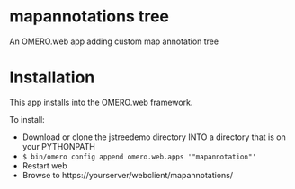 # mapannotations tree
An OMERO.web app adding custom map annotation tree


# Installation

This app installs into the OMERO.web framework.

To install:
 - Download or clone the jstreedemo directory INTO a directory that is on your PYTHONPATH
 - ``` $ bin/omero config append omero.web.apps '"mapannotation"' ```
 - Restart web
 - Browse to https://yourserver/webclient/mapannotations/
